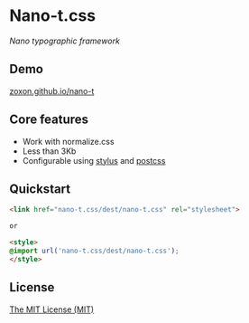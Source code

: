 # Nano-t.css

_Nano typographic framework_

## Demo

[zoxon.github.io/nano-t](http://zoxon.github.io/nano-t.css/)

## Core features

- Work with normalize.css
- Less than 3Kb
- Configurable using [stylus](http://stylus-lang.com/) and [postcss](https://postcss.org/)

## Quickstart

```html
<link href="nano-t.css/dest/nano-t.css" rel="stylesheet">

or

<style>
@import url('nano-t.css/dest/nano-t.css');
</style>
```

## License

[The MIT License (MIT)](LICENSE)
